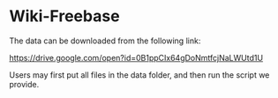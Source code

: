 # Wiki-Freebase
The data can be downloaded from the following link:

https://drive.google.com/open?id=0B1ppCIx64gDoNmtfcjNaLWUtd1U

Users may first put all files in the data folder, and then run the script we provide.
